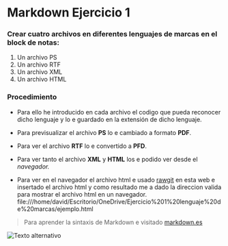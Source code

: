 # Markdown Ejercicio 1
### Crear cuatro archivos en diferentes lenguajes de marcas en el block de notas:
<ol>
  <li> Un archivo PS </li>
  <li> Un archivo RTF </li>
  <li> Un archivo XML </li>
  <li> Un archivo HTML </li>
</ol>


### Procedimiento

* Para ello he introducido en cada archivo el codigo que pueda reconocer dicho lenguaje y lo e guardado en la extensión de dicho lenguaje.
 
 
* Para previsualizar el archivo  **PS**  lo e cambiado a formato  **PDF**.
 
 
* Para ver el archivo <strong>RTF</strong> lo e convertido a <strong>PFD</strong>.
 
 
* Para ver tanto el archivo **XML** y **HTML** los e podido ver desde el *navegador.*

* Para ver en el navegador el archivo html e usado [rawgit](https://rawgit.com/) en esta web e insertado el archivo html y como resultado me a dado la direccion valida para mostrar el archivo html en un navegador. file:///home/david/Escritorio/OneDrive/Ejercicio%201%20lenguaje%20de%20marcas/ejemplo.html

> Para aprender la sintaxis de Markdown e visitado [markdown.es](https://markdown.es/)


![Texto alternativo](https://macdown.uranusjr.com/static/images/logo.png)
